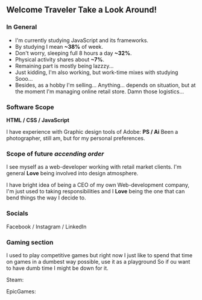 ## Welcome Traveler Take a Look Around!

### In General

 - I'm currently studying JavaScript and its frameworks.
 - By studying I mean **~38%** of week.
 - Don't worry, sleeping full 8 hours a day **~32%**.
 - Physical activity shares about **~7%**.
 - Remaining part is mostly being lazzzy...
 - Just kidding, I'm also working, but work-time mixes with studying Sooo...
 - Besides, as a hobby I'm selling... Anything... depends on situation,
  but at the moment I'm managing online retail store. Damn those logistics...

### Software Scope

**HTML / CSS / JavaScript**

I have experience with Graphic design tools of Adobe: **PS / Ai**
Been a photographer, still am, but for my personal preferences.

### Scope of future *accending order*

I see myself as a web-developer working with retail market clients.
I'm general **Love** being involved into design atmosphere.

I have bright idea of being a CEO of my own Web-development company,
I'm just used to taking responsibilities and I **Love** being the one
that can bend things the way I decide to.

### Socials

Facebook / Instagram / LinkedIn

### Gaming section

I used to play competitive games but right now I just like to spend
that time on games in a dumbest way possible, use it as a playground
So if ou want to have dumb time I might be down for it.

Steam:

EpicGames:

